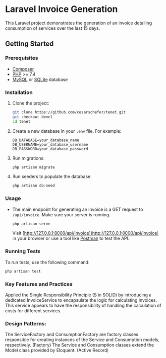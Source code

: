 # Laravel Invoice Generation

This Laravel project demonstrates the generation of an invoice detailing consumption of services over the last 15 days.

## Getting Started

### Prerequisites

- [Composer](https://getcomposer.org/)
- [PHP](https://www.php.net/) >= 7.4
- [MySQL](https://www.mysql.com/) or [SQLite](https://www.sqlite.org/) database

### Installation

1. Clone the project:

    ```bash
    git clone https://github.com/cesarschefer/tenet.git
    git checkout devel
    cd tenet
    ```

2. Create a new database in your `.env` file. For example:

    ```env
    DB_DATABASE=your_database_name
    DB_USERNAME=your_database_username
    DB_PASSWORD=your_database_password
    ```

3. Run migrations:

    ```bash
    php artisan migrate
    ```

4. Run seeders to populate the database:

    ```bash
    php artisan db:seed
    ```

### Usage

- The main endpoint for generating an invoice is a GET request to `/api/invoice`. Make sure your server is running.

    ```bash
    php artisan serve
    ```

    Visit [http://127.0.0.1:8000/api/invoice](http://127.0.0.1:8000/api/invoice) in your browser or use a tool like [Postman](https://www.postman.com/) to test the API.

### Running Tests

To run tests, use the following command:

```bash
php artisan test
```

### Key Features and Practices

Applied the Single Responsibility Principle (S in SOLID) by introducing a dedicated InvoiceService to encapsulate the logic for calculating invoices. This service appears to have the responsibility of handling the calculation of costs for different services.

### Design Patterns: 
The ServiceFactory and ConsumptionFactory are factory classes responsible for creating instances of the Service and Consumption models, respectively. (Factory)
The Service and Consumption classes extend the Model class provided by Eloquent. (Active Record)


